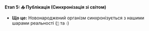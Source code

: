 **Етап 5: **`📤`** Публікація (Синхронізація зі світом)**
* **Що це:** Новонароджений організм синхронізується з нашими шарами реальності (`🧊` та `💧`)